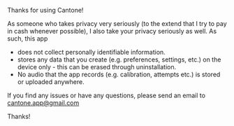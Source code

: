 Thanks for using Cantone!

As someone who takes privacy very seriously (to the extend that I try to pay in cash whenever possible), I also take your privacy seriously as well. As such, this app

* does not collect personally identifiable information.
* stores any data that you create (e.g. preferences, settings, etc.) on the device only - this can be erased through uninstallation.
* No audio that the app records (e.g. calibration, attempts etc.) is stored or uploaded anywhere.

If you find any issues or have any questions, please send an email to cantone.app@gmail.com

Thanks!
